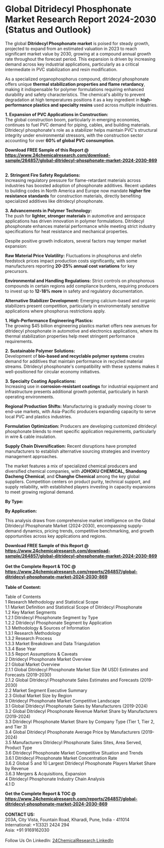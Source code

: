 <h1>Global Ditridecyl Phosphonate Market Research Report 2024-2030 (Status and Outlook)</h1><p>The global <strong>Ditridecyl Phosphonate market</strong> is poised for steady growth, projected to expand from an estimated valuation in 2023 to reach significant market value by 2030, growing at a compound annual growth rate throughout the forecast period. This expansion is driven by increasing demand across key industrial applications, particularly as a critical intermediate in PVC stabilization and resin modification.</p><p>As a specialized organophosphorus compound, ditridecyl phosphonate offers unique <strong>thermal stabilization properties and flame retardancy</strong>, making it indispensable for polymer formulations requiring enhanced durability and safety characteristics. The chemical's ability to prevent degradation at high temperatures positions it as a key ingredient in <strong>high-performance plastics and specialty resins</strong> used across multiple industries.</p><p><strong>1. Expansion of PVC Applications in Construction:</strong><br>
The global construction boom, particularly in emerging economies, continues to fuel PVC demand for piping, cables, and building materials. Ditridecyl phosphonate's role as a stabilizer helps maintain PVC's structural integrity under environmental stressors, with the construction sector accounting for over <strong>60% of global PVC consumption</strong>.</p><div><b>Download FREE Sample of this Report @ 
            <a href="https://www.24chemicalresearch.com/download-sample/264857/global-ditridecyl-phosphonate-market-2024-2030-869">
            https://www.24chemicalresearch.com/download-sample/264857/global-ditridecyl-phosphonate-market-2024-2030-869</a></b></div><br><p><strong>2. Stringent Fire Safety Regulations:</strong><br>
Increasing regulatory pressure for flame-retardant materials across industries has boosted adoption of phosphonate additives. Recent updates to building codes in North America and Europe now mandate <strong>higher fire resistance standards</strong> for construction materials, directly benefiting specialized additives like ditridecyl phosphonate.</p><p><strong>3. Advancements in Polymer Technology:</strong><br>
The push for <strong>lighter, stronger materials</strong> in automotive and aerospace applications has driven innovation in polymer formulations. Ditridecyl phosphonate enhances material performance while meeting strict industry specifications for heat resistance and mechanical properties.</p><p>Despite positive growth indicators, several factors may temper market expansion:</p><p><strong>Raw Material Price Volatility:</strong> Fluctuations in phosphorus and olefin feedstock prices impact production costs significantly, with some manufacturers reporting <strong>20-25% annual cost variations</strong> for key precursors.</p><p><strong>Environmental and Handling Regulations:</strong> Strict controls on phosphorous compounds in certain regions add compliance burdens, requiring producers to invest up to <strong>12-18% more</strong> in safety and regulatory documentation.</p><p><strong>Alternative Stabilizer Development:</strong> Emerging calcium-based and organic stabilizers present competition, particularly in environmentally sensitive applications where phosphorus restrictions apply.</p><p><strong>1. High-Performance Engineering Plastics:</strong><br>
The growing $45 billion engineering plastics market offers new avenues for ditridecyl phosphonate in automotive and electronics applications, where its thermal stabilization properties help meet stringent performance requirements.</p><p><strong>2. Sustainable Polymer Solutions:</strong><br>
Development of <strong>bio-based and recyclable polymer systems</strong> creates demand for additives that maintain performance in recycled material streams. Ditridecyl phosphonate's compatibility with these systems makes it well-positioned for circular economy initiatives.</p><p><strong>3. Specialty Coating Applications:</strong><br>
Increasing use in <strong>corrosion-resistant coatings</strong> for industrial equipment and infrastructure presents additional growth potential, particularly in harsh operating environments.</p><p><strong>Regional Production Shifts:</strong> Manufacturing is gradually moving closer to end-use markets, with Asia-Pacific producers expanding capacity to serve local PVC and plastics industries.</p><p><strong>Formulation Optimization:</strong> Producers are developing customized ditridecyl phosphonate blends to meet specific application requirements, particularly in wire &amp; cable insulation.</p><p><strong>Supply Chain Diversification:</strong> Recent disruptions have prompted manufacturers to establish alternative sourcing strategies and inventory management approaches.</p><p>The market features a mix of specialized chemical producers and diversified chemical companies, with <strong>JOHOKU CHEMICAL, Shandong Dacheng Chemical</strong>, and <strong>Changhe Chemical</strong> among the key global suppliers. Competition centers on product purity, technical support, and supply reliability, with established players investing in capacity expansions to meet growing regional demand.</p><p><strong>By Type:</strong></p><p><strong>By Application:</strong></p><p>This analysis draws from comprehensive market intelligence on the Global Ditridecyl Phosphonate Market (2024-2030), encompassing supply-demand dynamics, pricing trends, competitive benchmarking, and growth opportunities across key applications and regions.</p><div><b>Download FREE Sample of this Report @ 
            <a href="https://www.24chemicalresearch.com/download-sample/264857/global-ditridecyl-phosphonate-market-2024-2030-869">
            https://www.24chemicalresearch.com/download-sample/264857/global-ditridecyl-phosphonate-market-2024-2030-869</a></b></div><br><div><b>Get the Complete Report & TOC @ 
            <a href="https://www.24chemicalresearch.com/reports/264857/global-ditridecyl-phosphonate-market-2024-2030-869">
            https://www.24chemicalresearch.com/reports/264857/global-ditridecyl-phosphonate-market-2024-2030-869</a></b></div><br>
            <b>Table of Content:</b><p>Table of Contents<br />
1 Research Methodology and Statistical Scope<br />
1.1 Market Definition and Statistical Scope of Ditridecyl Phosphonate<br />
1.2 Key Market Segments<br />
1.2.1 Ditridecyl Phosphonate Segment by Type<br />
1.2.2 Ditridecyl Phosphonate Segment by Application<br />
1.3 Methodology & Sources of Information<br />
1.3.1 Research Methodology<br />
1.3.2 Research Process<br />
1.3.3 Market Breakdown and Data Triangulation<br />
1.3.4 Base Year<br />
1.3.5 Report Assumptions & Caveats<br />
2 Ditridecyl Phosphonate Market Overview<br />
2.1 Global Market Overview<br />
2.1.1 Global Ditridecyl Phosphonate Market Size (M USD) Estimates and Forecasts (2019-2030)<br />
2.1.2 Global Ditridecyl Phosphonate Sales Estimates and Forecasts (2019-2030)<br />
2.2 Market Segment Executive Summary<br />
2.3 Global Market Size by Region<br />
3 Ditridecyl Phosphonate Market Competitive Landscape<br />
3.1 Global Ditridecyl Phosphonate Sales by Manufacturers (2019-2024)<br />
3.2 Global Ditridecyl Phosphonate Revenue Market Share by Manufacturers (2019-2024)<br />
3.3 Ditridecyl Phosphonate Market Share by Company Type (Tier 1, Tier 2, and Tier 3)<br />
3.4 Global Ditridecyl Phosphonate Average Price by Manufacturers (2019-2024)<br />
3.5 Manufacturers Ditridecyl Phosphonate Sales Sites, Area Served, Product Type<br />
3.6 Ditridecyl Phosphonate Market Competitive Situation and Trends<br />
3.6.1 Ditridecyl Phosphonate Market Concentration Rate<br />
3.6.2 Global 5 and 10 Largest Ditridecyl Phosphonate Players Market Share by Revenue<br />
3.6.3 Mergers & Acquisitions, Expansion<br />
4 Ditridecyl Phosphonate Industry Chain Analysis<br />
4.1 D</p><div><b>Get the Complete Report & TOC @ 
            <a href="https://www.24chemicalresearch.com/reports/264857/global-ditridecyl-phosphonate-market-2024-2030-869">
            https://www.24chemicalresearch.com/reports/264857/global-ditridecyl-phosphonate-market-2024-2030-869</a></b></div><br><b>CONTACT US:</b><br>
            203A, City Vista, Fountain Road, Kharadi, Pune, India - 411014<br>
            International: +1(332) 2424 294<br>
            Asia: +91 9169162030 <br><br>
            Follow Us On LinkedIn: <a href="https://www.linkedin.com/company/24chemicalresearch/">24ChemicalResearch LinkedIn</a>